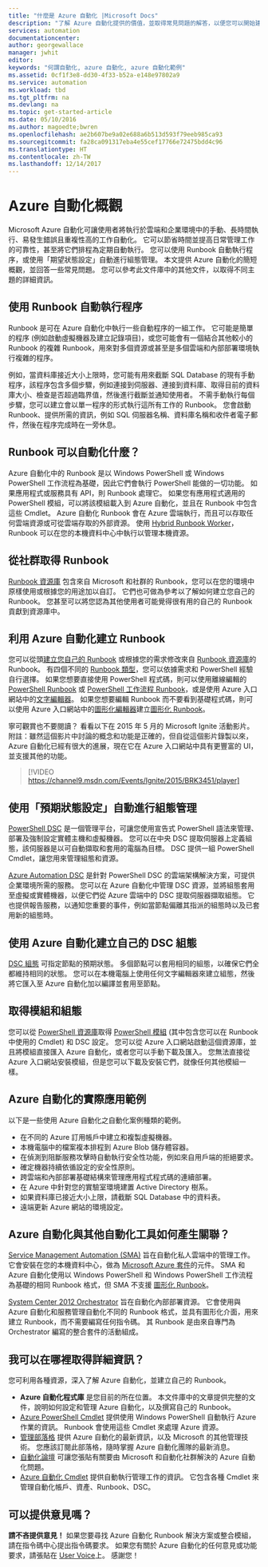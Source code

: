 ```yaml
---
title: "什麼是 Azure 自動化 |Microsoft Docs"
description: "了解 Azure 自動化提供的價值，並取得常見問題的解答，以便您可以開始建立及使用 Runbook 和 Azure Automation DSC。"
services: automation
documentationcenter: 
author: georgewallace
manager: jwhit
editor: 
keywords: "何謂自動化, azure 自動化, azure 自動化範例"
ms.assetid: 0cf1f3e8-dd30-4f33-b52a-e148e97802a9
ms.service: automation
ms.workload: tbd
ms.tgt_pltfrm: na
ms.devlang: na
ms.topic: get-started-article
ms.date: 05/10/2016
ms.author: magoedte;bwren
ms.openlocfilehash: ae2b607be9a02e688a6b513d593f79eeb985ca93
ms.sourcegitcommit: fa28ca091317eba4e55cef17766e72475bdd4c96
ms.translationtype: HT
ms.contentlocale: zh-TW
ms.lasthandoff: 12/14/2017
---
```

# <a name="azure-automation-overview"></a>Azure 自動化概觀
Microsoft Azure 自動化可讓使用者將執行於雲端和企業環境中的手動、長時間執行、易發生錯誤且重複性高的工作自動化。 它可以節省時間並提高日常管理工作的可靠性，甚至將它們排程為定期自動執行。 您可以使用 Runbook 自動執行程序，或使用「期望狀態設定」自動進行組態管理。 本文提供 Azure 自動化的簡短概觀，並回答一些常見問題。 您可以參考此文件庫中的其他文件，以取得不同主題的詳細資訊。

## <a name="automating-processes-with-runbooks"></a>使用 Runbook 自動執行程序
Runbook 是可在 Azure 自動化中執行一些自動程序的一組工作。 它可能是簡單的程序 (例如啟動虛擬機器及建立記錄項目)，或您可能會有一個結合其他較小的 Runbook 的複雜 Runbook，用來對多個資源或甚至是多個雲端和內部部署環境執行複雜的程序。  

例如，當資料庫接近大小上限時，您可能有用來截斷 SQL Database 的現有手動程序，該程序包含多個步驟，例如連接到伺服器、連接到資料庫、取得目前的資料庫大小、檢查是否超過臨界值，然後進行截斷並通知使用者。 不需手動執行每個步驟，您可以建立會以單一程序的形式執行這所有工作的 Runbook。 您會啟動 Runbook、提供所需的資訊，例如 SQL 伺服器名稱、資料庫名稱和收件者電子郵件，然後在程序完成時在一旁休息。 

## <a name="what-can-runbooks-automate"></a>Runbook 可以自動化什麼？
Azure 自動化中的 Runbook 是以 Windows PowerShell 或 Windows PowerShell 工作流程為基礎，因此它們會執行 PowerShell 能做的一切功能。 如果應用程式或服務具有 API，則 Runbook 處理它。 如果您有應用程式適用的 PowerShell 模組，可以將該模組載入到 Azure 自動化，並且在 Runbook 中包含這些 Cmdlet。 Azure 自動化 Runbook 會在 Azure 雲端執行，而且可以存取任何雲端資源或可從雲端存取的外部資源。 使用 [Hybrid Runbook Worker](automation-hybrid-runbook-worker.md)，Runbook 可以在您的本機資料中心中執行以管理本機資源。 

## <a name="getting-runbooks-from-the-community"></a>從社群取得 Runbook
[Runbook 資源庫](automation-runbook-gallery.md#runbooks-in-runbook-gallery) 包含來自 Microsoft 和社群的 Runbook，您可以在您的環境中原樣使用或根據您的用途加以自訂。 它們也可做為參考以了解如何建立您自己的 Runbook。 您甚至可以將您認為其他使用者可能覺得很有用的自己的 Runbook 貢獻到資源庫中。 

## <a name="creating-runbooks-with-azure-automation"></a>利用 Azure 自動化建立 Runbook
您可以從頭[建立您自己的 Runbook](automation-creating-importing-runbook.md) 或根據您的需求修改來自 [Runbook 資源庫](http://msdn.microsoft.com/library/azure/dn781422.aspx)的 Runbook。 有四個不同的 [Runbook 類型](automation-runbook-types.md)，您可以依據需求和 PowerShell 經驗自行選擇。 如果您想要直接使用 PowerShell 程式碼，則可以使用離線編輯的 [PowerShell Runbook](automation-runbook-types.md#powershell-runbooks) 或 [PowerShell 工作流程 Runbook](automation-runbook-types.md#powershell-workflow-runbooks)，或是使用 Azure 入口網站中的[文字編輯器](http://msdn.microsoft.com/library/azure/dn879137.aspx)。 如果您想要編輯 Runbook 而不要看到基礎程式碼，則可以使用 Azure 入口網站中的[圖形化編輯器](automation-runbook-types.md#graphical-runbooks)建立[圖形化 Runbook](automation-graphical-authoring-intro.md)。 

寧可觀賞也不要閱讀？ 看看以下在 2015 年 5 月的 Microsoft Ignite 活動影片。 附註：雖然這個影片中討論的概念和功能是正確的，但自從這個影片錄製以來，Azure 自動化已經有很大的進展，現在它在 Azure 入口網站中具有更豐富的 UI，並支援其他的功能。

> [!VIDEO https://channel9.msdn.com/Events/Ignite/2015/BRK3451/player]
> 
> 

## <a name="automating-configuration-management-with-desired-state-configuration"></a>使用「預期狀態設定」自動進行組態管理
[PowerShell DSC](https://technet.microsoft.com/library/dn249912.aspx) 是一個管理平台，可讓您使用宣告式 PowerShell 語法來管理、部署及強制設定實體主機和虛擬機器。 您可以在中央 DSC 提取伺服器上定義組態，該伺服器是以可自動擷取和套用的電腦為目標。 DSC 提供一組 PowerShell Cmdlet，讓您用來管理組態和資源。  

[Azure Automation DSC](automation-dsc-overview.md) 是針對 PowerShell DSC 的雲端架構解決方案，可提供企業環境所需的服務。  您可以在 Azure 自動化中管理 DSC 資源，並將組態套用至虛擬或實體機器，以便它們從 Azure 雲端中的 DSC 提取伺服器擷取組態。  它也提供報告服務，以通知您重要的事件，例如當節點偏離其指派的組態時以及已套用新的組態時。 

## <a name="creating-your-own-dsc-configurations-with-azure-automation"></a>使用 Azure 自動化建立自己的 DSC 組態
[DSC 組態](automation-dsc-overview.md) 可指定節點的預期狀態。  多個節點可以套用相同的組態，以確保它們全都維持相同的狀態。  您可以在本機電腦上使用任何文字編輯器來建立組態，然後將它匯入至 Azure 自動化加以編譯並套用至節點。

## <a name="getting-modules-and-configurations"></a>取得模組和組態
您可以從 [PowerShell 資源庫](automation-runbook-gallery.md#modules-in-powershell-gallery)取得 [PowerShell 模組](http://www.powershellgallery.com/) (其中包含您可以在 Runbook 中使用的 Cmdlet) 和 DSC 設定。 您可以從 Azure 入口網站啟動這個資源庫，並且將模組直接匯入 Azure 自動化，或者您可以手動下載及匯入。 您無法直接從 Azure 入口網站安裝模組，但是您可以下載及安裝它們，就像任何其他模組一樣。 

## <a name="example-practical-applications-of-azure-automation"></a>Azure 自動化的實際應用範例
以下是一些使用 Azure 自動化之自動化案例種類的範例。 

* 在不同的 Azure 訂用帳戶中建立和複製虛擬機器。 
* 本機電腦中的檔案複本排程到 Azure Blob 儲存體容器。 
* 在偵測到阻斷服務攻擊時自動執行安全性功能，例如來自用戶端的拒絕要求。 
* 確定機器持續依循設定的安全性原則。
* 跨雲端和內部部署基礎結構來管理應用程式程式碼的連續部署。 
* 在 Azure 中針對您的實驗室環境建置 Active Directory 樹系。 
* 如果資料庫已接近大小上限，請截斷 SQL Database 中的資料表。 
* 遠端更新 Azure 網站的環境設定。 

## <a name="how-does-azure-automation-relate-to-other-automation-tools"></a>Azure 自動化與其他自動化工具如何產生關聯？
[Service Management Automation (SMA)](http://technet.microsoft.com/library/dn469260.aspx) 旨在自動化私人雲端中的管理工作。 它會安裝在您的本機資料中心，做為 [Microsoft Azure 套件](https://www.microsoft.com/en-us/server-cloud/)的元件。 SMA 和 Azure 自動化使用以 Windows PowerShell 和 Windows PowerShell 工作流程為基礎的相同 Runbook 格式，但 SMA 不支援 [圖形化 Runbook](automation-graphical-authoring-intro.md)。  

[System Center 2012 Orchestrator](http://technet.microsoft.com/library/hh237242.aspx) 旨在自動化內部部署資源。 它會使用與 Azure 自動化和服務管理自動化不同的 Runbook 格式，並具有圖形化介面，用來建立 Runbook，而不需要編寫任何指令碼。 其 Runbook 是由來自專門為 Orchestrator 編寫的整合套件的活動組成。 

## <a name="where-can-i-get-more-information"></a>我可以在哪裡取得詳細資訊？
您可利用各種資源，深入了解 Azure 自動化，並建立自己的 Runbook。 

* **Azure 自動化程式庫** 是您目前的所在位置。 本文件庫中的文章提供完整的文件，說明如何設定和管理 Azure 自動化，以及撰寫自己的 Runbook。 
* [Azure PowerShell Cmdlet](http://msdn.microsoft.com/library/jj156055.aspx) 提供使用 Windows PowerShell 自動執行 Azure 作業的資訊。 Runbook 會使用這些 Cmdlet 來處理 Azure 資源。 
* [管理部落格](https://azure.microsoft.com/blog/tag/azure-automation/) 提供 Azure 自動化的最新資訊，以及 Microsoft 的其他管理技術。 您應該訂閱此部落格，隨時掌握 Azure 自動化團隊的最新消息。 
* [自動化論壇](http://go.microsoft.com/fwlink/p/?LinkId=390561) 可讓您張貼有關要由 Microsoft 和自動化社群解決的 Azure 自動化問題。 
* [Azure 自動化 Cmdlet](https://msdn.microsoft.com/library/mt244122.aspx) 提供自動執行管理工作的資訊。 它包含各種 Cmdlet 來管理自動化帳戶、資產、Runbook、DSC。

## <a name="can-i-provide-feedback"></a>可以提供意見嗎？
**請不吝提供意見！** 如果您要尋找 Azure 自動化 Runbook 解決方案或整合模組，請在指令碼中心提出指令碼要求。 如果您有關於 Azure 自動化的任何意見或功能要求，請張貼在 [User Voice](http://feedback.windowsazure.com/forums/34192--general-feedback)上。 感謝您！ 


